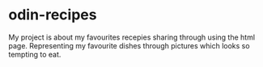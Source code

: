 # odin-recipes
My project is about my favourites recepies sharing through using the html page.
Representing my  favourite dishes through pictures which looks so tempting to eat.
